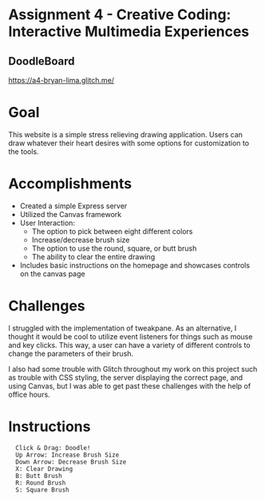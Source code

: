 Assignment 4 - Creative Coding: Interactive Multimedia Experiences
===

## DoodleBoard

https://a4-bryan-lima.glitch.me/

# Goal
This website is a simple stress relieving drawing application. Users can draw whatever their heart desires with some options for customization to the tools.

# Accomplishments
- Created a simple Express server
- Utilized the Canvas framework
- User Interaction:
  - The option to pick between eight different colors
  - Increase/decrease brush size
  - The option to use the round, square, or butt brush
  - The ability to clear the entire drawing
- Includes basic instructions on the homepage and showcases controls on the canvas page
  

# Challenges
I struggled with the implementation of tweakpane. As an alternative, I thought it would be cool to utilize event listeners for things such as mouse and key clicks. 
This way, a user can have a variety of different controls to change the parameters of their brush.

I also had some trouble with Glitch throughout my work on this project such as trouble with CSS styling, the server displaying the correct page, and using Canvas, but I was able to get past these challenges with the help of office hours.

# Instructions

      Click & Drag: Doodle!
      Up Arrow: Increase Brush Size
      Down Arrow: Decrease Brush Size
      X: Clear Drawing
      B: Butt Brush
      R: Round Brush
      S: Square Brush
